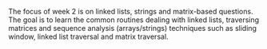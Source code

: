The focus of week 2 is on linked lists, strings and matrix-based questions. The goal is to learn the common routines dealing with linked lists, traversing matrices and sequence analysis (arrays/strings) techniques such as sliding window, linked list traversal and matrix traversal.